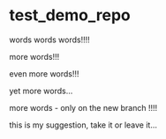 # test_demo_repo

words words words!!!!

more words!!!

even more words!!!

yet more words...

more words - only on the new branch !!!!


this is my suggestion, take it or leave it...

